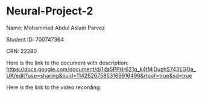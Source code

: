 # Neural-Project-2

Name: Mohammad Abdul Aslam Parvez 

Student ID: 700747364

CRN: 22280

Here is the link to the document with description: https://docs.google.com/document/d/1da5PFHr621q_k4tMjDuzhS743EGOa_UK/edit?usp=sharing&ouid=114262675853169916496&rtpof=true&sd=true

Here is the link to the video recording:
